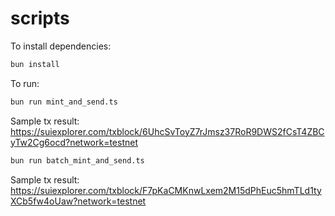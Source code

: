 # scripts

To install dependencies:

```bash
bun install
```

To run:

```bash
bun run mint_and_send.ts
```

Sample tx result:
https://suiexplorer.com/txblock/6UhcSvToyZ7rJmsz37RoR9DWS2fCsT4ZBCyTw2Cg6ocd?network=testnet

```bash
bun run batch_mint_and_send.ts
```

Sample tx result:
https://suiexplorer.com/txblock/F7pKaCMKnwLxem2M15dPhEuc5hmTLd1tyXCb5fw4oUaw?network=testnet
